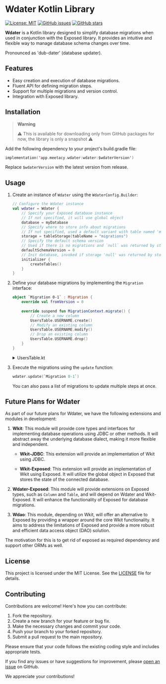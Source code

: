 Wdater Kotlin Library
=====================

[![License: MIT](https://img.shields.io/badge/License-MIT-green.svg)](https://opensource.org/licenses/MIT) 
[![GitHub issues](https://img.shields.io/github/issues/meetacy/wdater.svg)](https://github.com/meetacy/wdater/issues) 
[![GitHub stars](https://img.shields.io/github/stars/meetacy/wdater.svg)](https://github.com/meetacy/wdater/stargazers)

**Wdater** is a Kotlin library designed to simplify database migrations when used in conjunction with the Exposed library. It provides an intuitive and flexible way to manage database schema changes over time.

Pronounced as 'dub-dater' (database updater).

Features
--------

*   Easy creation and execution of database migrations.
*   Fluent API for defining migration steps.
*   Support for multiple migrations and version control.
*   Integration with Exposed library.

Installation
------------

> **Warning**
> 
> ⚠️ This is available for downloading only from 
> GitHub packages for now, the library is only a snapshot ⚠️

Add the following dependency to your project's build.gradle file:

```kts
implementation('app.meetacy.wdater:wdater:$wdaterVersion')
```

Replace `$wdaterVersion` with the latest version from release.

Usage
-----

1.  Create an instance of `Wdater` using the `WdaterConfig.Builder`:

    ```kotlin
    // Configure the Wdater instance 
    val wdater = Wdater { 
        // Specify your Exposed database instance
        // If not specified, it will use global object
        database = myDatabase 
        // Specify where to store info about migrations
        // If not specified, used a default variant with table named 'migrations' 
        storage = tableStorage(tableName = "migrations")
        // Specify the default schema version
        // Used if there is no migrations and `null` was returned by storage
        defaultSchemaVersion = 0
        // Init database, invoked if storage 'null' was returned by storage
        initializer { 
            createTables() 
        }
    }
    ```

2.  Define your database migrations by implementing the `Migration` interface:

    ```kotlin
    object `Migration 0-1` : Migration { 
        override val fromVersion = 0 
        
        override suspend fun MigrationContext.migrate() {
            // Create a new column
            UsersTable.USERNAME.create() 
            // Modify an existing column
            UsersTable.USERNAME.modify()
            // Drop an existing column
            UsersTable.USERNAME.drop()
        } 
    }
    ```
    
    <details>
    <summary>
        UsersTable.kt
    </summary>
        
    ```kotlin
    object UsersTable : Table() {
        val USER_ID = long("USER_ID").autoIncrement()
        val ACCESS_HASH = varchar("ACCESS_HASH", length = HASH_LENGTH)
        val NICKNAME = varchar("NICKNAME", length = NICKNAME_MAX_LIMIT)
        val USERNAME = varchar("USERNAME", length = USERNAME_MAX_LIMIT).nullable()
        val EMAIL = varchar("EMAIL", length = EMAIL_MAX_LIMIT).nullable()
        val EMAIL_VERIFIED = bool("EMAIL_VERIFIED").default(false)
        val AVATAR_ID = long("AVATAR_ID").nullable()
    }
    ```
    
    </details>

3.  Execute the migrations using the `update` function:

    ```kotlin
    wdater.update(`Migration 0-1`)
    ```
    
    You can also pass a list of migrations to update multiple steps at once.


Future Plans for Wdater
-----------------------

As part of our future plans for Wdater, we have the following extensions and modules in development:

1.  **Wkit**: This module will provide core types and interfaces for implementing database operations using JDBC or other methods. It will abstract away the underlying database dialect, making it more flexible and independent.

    *   **Wkit-JDBC**: This extension will provide an implementation of Wkit using JDBC.

    *   **Wkit-Exposed**: This extension will provide an implementation of Wkit using Exposed. It will utilize the global object in Exposed that stores the state of the connected database.

2.  **Wdater-Exposed**: This module will provide extensions on Exposed types, such as `Column` and `Table`, and will depend on Wdater and Wkit-Exposed. It will enhance the functionality of Exposed for database migrations.

3.  **Wdao**: This module, depending on Wkit, will offer an alternative to Exposed by providing a wrapper around the core Wkit functionality. It aims to address the limitations of Exposed and provide a more robust and efficient data access object (DAO) solution.


The motivation for this is to get rid of exposed as required dependency and support
other ORMs as well.

License
-------

This project is licensed under the MIT License. See the [LICENSE](LICENSE) file for details.

Contributing
------------

Contributions are welcome! Here's how you can contribute:

1.  Fork the repository.
2.  Create a new branch for your feature or bug fix.
3.  Make the necessary changes and commit your code.
4.  Push your branch to your forked repository.
5.  Submit a pull request to the main repository.

Please ensure that your code follows the existing coding style and includes appropriate tests.

If you find any issues or have suggestions for improvement, please [open an issue](https://github.com/meetacy/wdater/issues) on GitHub.

We appreciate your contributions!
